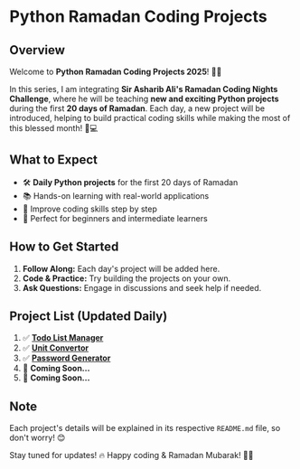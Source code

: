 # Python Ramadan Coding Projects

## Overview&#x20;

Welcome to **Python Ramadan Coding Projects 2025**! 🌙✨

In this series, I am integrating **Sir Asharib Ali's Ramadan Coding Nights Challenge**, where he will be teaching **new and exciting Python projects** during the first **20 days of Ramadan**. Each day, a new project will be introduced, helping to build practical coding skills while making the most of this blessed month! 🕌💻

## What to Expect

- 🛠 **Daily Python projects** for the first 20 days of Ramadan
- 📚 Hands-on learning with real-world applications
- 🚀 Improve coding skills step by step
- 🎯 Perfect for beginners and intermediate learners

## How to Get Started

1. **Follow Along:** Each day's project will be added here.
2. **Code & Practice:** Try building the projects on your own.
3. **Ask Questions:** Engage in discussions and seek help if needed.

## Project List (Updated Daily)

1. ✅ [**Todo List Manager**](https://github.com/ar813/python-ramadan-coding-projects/tree/main/Todo%20List%20Manager)
2. ✅ [**Unit Convertor**](https://github.com/ar813/python-ramadan-coding-projects/tree/main/Unit%20Converter)
3. ✅ [**Password Generator**](https://github.com/ar813/python-ramadan-coding-projects/tree/main/Password%20Generator)
4. 📌 **Coming Soon...**
5. 📌 **Coming Soon...**

## Note

Each project's details will be explained in its respective `README.md` file, so don't worry! 😊

Stay tuned for updates! 🔥 Happy coding & Ramadan Mubarak! 🌙🤲

